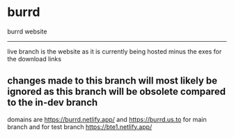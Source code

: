 # burrd
burrd website 

------------------------------------------------------------------------------------------------
live branch is the website as it is currently being hosted minus the exes for the download links 

changes made to this branch will most likely be ignored as this branch will be obsolete compared to the in-dev branch
------------------------------------------------------------------------------------------------

domains are https://burrd.netlify.app/ and https://burrd.us.to for main branch and for test branch https://bte1.netlify.app/
